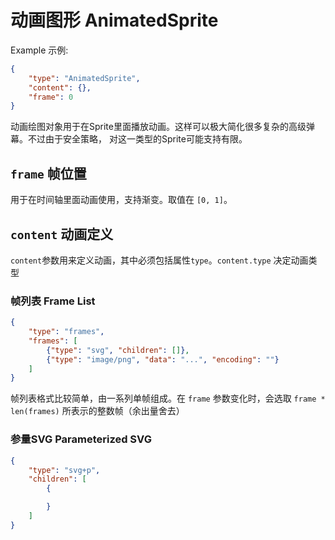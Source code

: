 # 动画图形 AnimatedSprite
Example 示例:
````JSON
{
    "type": "AnimatedSprite",
    "content": {},
    "frame": 0
}
````

动画绘图对象用于在Sprite里面播放动画。这样可以极大简化很多复杂的高级弹幕。不过由于安全策略，
对这一类型的Sprite可能支持有限。

## `frame` 帧位置
用于在时间轴里面动画使用，支持渐变。取值在 `[0, 1]`。

## `content` 动画定义
`content`参数用来定义动画，其中必须包括属性`type`。`content.type` 决定动画类型

### 帧列表 Frame List
````JSON
{
    "type": "frames",
    "frames": [
        {"type": "svg", "children": []},
        {"type": "image/png", "data": "...", "encoding": ""}
    ]
}
````

帧列表格式比较简单，由一系列单帧组成。在 `frame` 参数变化时，会选取 `frame * len(frames)`
所表示的整数帧（余出量舍去）

### 参量SVG Parameterized SVG
````JSON
{
    "type": "svg+p",
    "children": [
        {

        }
    ]
}
````
